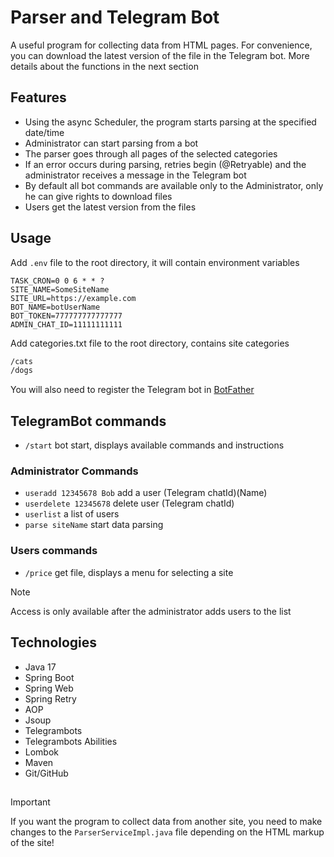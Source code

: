 # Parser and Telegram Bot

A useful program for collecting data from HTML pages. For convenience, you can download the latest version of the file in the Telegram bot. More details about the functions in the next section

## Features

- Using the async Scheduler, the program starts parsing at the specified date/time
- Administrator can start parsing from a bot
- The parser goes through all pages of the selected categories
- If an error occurs during parsing, retries begin (@Retryable) and the administrator receives a message in the Telegram bot
- By default all bot commands are available only to the Administrator, only he can give rights to download files
- Users get the latest version from the files

## Usage

Аdd `.env` file to the root directory, it will contain environment variables

````properties
TASK_CRON=0 0 6 * * ?
SITE_NAME=SomeSiteName
SITE_URL=https://example.com
BOT_NAME=botUserName
BOT_TOKEN=777777777777777
ADMIN_CHAT_ID=11111111111
````

Аdd categories.txt file to the root directory, contains site categories

````txt
/cats
/dogs
````

You will also need to register the Telegram bot in [BotFather](https://t.me/BotFather)

## TelegramBot commands

- `/start` bot start, displays available commands and instructions

### Administrator Commands  

- `useradd 12345678 Bob` add a user (Telegram chatId)(Name)
- `userdelete 12345678` delete user (Telegram chatId)
- `userlist` a list of users
- `parse siteName` start data parsing

### Users commands
- `/price` get file, displays a menu for selecting a site
  
> [!NOTE]  
> Access is only available after the administrator adds users to the list

## Technologies
- Java 17
- Spring Boot
- Spring Web
- Spring Retry
- AOP
- Jsoup
- Telegrambots
- Telegrambots Abilities
- Lombok
- Maven
- Git/GitHub

##
> [!IMPORTANT]  
> If you want the program to collect data from another site, you need to make changes to the `ParserServiceImpl.java` file depending on the HTML markup of the site!
